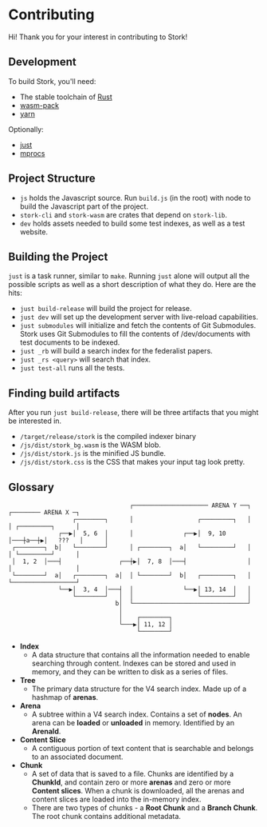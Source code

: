 # Contributing

Hi! Thank you for your interest in contributing to Stork!

## Development

To build Stork, you'll need:

- The stable toolchain of [Rust](https://rust-lang.org)
- [wasm-pack](https://github.com/rustwasm/wasm-pack)
- [yarn](https://yarnpkg.com)

Optionally:

- [just](https://github.com/casey/just)
- [mprocs](https://github.com/pvolok/mprocs)

## Project Structure

- `js` holds the Javascript source. Run `build.js` (in the root) with node to build the Javascript part of the project.
- `stork-cli` and `stork-wasm` are crates that depend on `stork-lib`.
- `dev` holds assets needed to build some test indexes, as well as a test website.

## Building the Project

`just` is a task runner, similar to `make`. Running `just` alone will output all the possible scripts as well as a short description of what they do. Here are the hits:

- `just build-release` will build the project for release.
- `just dev` will set up the development server with live-reload capabilities.
- `just submodules` will initialize and fetch the contents of Git Submodules. Stork uses Git Submodules to fill the contents of /dev/documents with test documents to be indexed.
- `just _rb` will build a search index for the federalist papers.
- `just _rs <query>` will search that index.
- `just test-all` runs all the tests.

## Finding build artifacts

After you run `just build-release`, there will be three artifacts that you might be interested in.

- `/target/release/stork` is the compiled indexer binary
- `/js/dist/stork_bg.wasm` is the WASM blob.
- `/js/dist/stork.js` is the minified JS bundle.
- `/js/dist/stork.css` is the CSS that makes your input tag look pretty.

## Glossary

```text
                                  ┌───────────────────── ARENA Y ──┐   ┌──────── ARENA X ─┐
                  ┌────────┐      │                  ┌─────────┐   │   │ ┌─────────┐      │
              ┌──▶│  5, 6  │      │              ┌──▶│  9, 10  │───┼a──┼▶│   ???   │      │
 ┌────────┐  b│   └────────┘      │ ┌────────┐  a│   └─────────┘   │   │ └─────────┘      │
 │  1, 2  │───┤                ┌──┼▶│  7, 8  │───┤                 │   │                  │
 └────────┘  a│   ┌────────┐  a│  │ └────────┘  b│   ┌─────────┐   │   └──────────────────┘
              └──▶│  3, 4  │───┤  │              └──▶│ 13, 14  │   │
                  └────────┘   │  │                  └─────────┘   │
                              b│  └────────────────────────────────┘
                               │
                               │    ┌────────┐
                               └───▶│ 11, 12 │
                                    └────────┘
```

- **Index**
  - A data structure that contains all the information needed to enable searching through content. Indexes can be stored and used in memory, and they can be written to disk as a series of files.
- **Tree**
  - The primary data structure for the V4 search index. Made up of a hashmap of **arenas**.
- **Arena**
  - A subtree within a V4 search index. Contains a set of **nodes**. An arena can be **loaded** or **unloaded** in memory. Identified by an **ArenaId**.
- **Content Slice**
  - A contiguous portion of text content that is searchable and belongs to an associated document.
- **Chunk**
  - A set of data that is saved to a file. Chunks are identified by a **ChunkId**, and contain zero or more **arenas** and zero or more **Content slices**. When a chunk is downloaded, all the arenas and content slices are loaded into the in-memory index.
  - There are two types of chunks - a **Root Chunk** and a **Branch Chunk**. The root chunk contains additional metadata.
